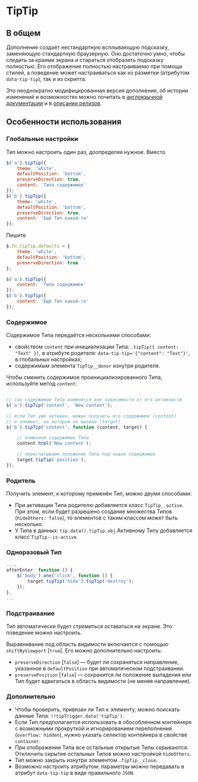 # TipTip

## В общем

Дополнение создаёт нестандартную всплывающую подсказку, заменяющую стандартную браузерную. Оно достаточно умно, чтобы следить за краями экрана и стараться отобразить подсказку полностью. Его отображение полностью настраиваемо при помощи стилей, а поведение может настраиваться как из разметки (атрибутом `data-tip-tip`), так и из скрипта.

Это неоднократно модифицированная версия дополнения, об истории изменений и возможностях можно почитать в [англоязычной документации](https://github.com/Ser-Gen/TipTip/blob/master/README_en.md) и в [описании релизов](https://github.com/Ser-Gen/TipTip/releases).


## Особенности использования

### Глобальные настройки

Тип можно настроить один раз, доопределяя нужное.
Вместо

```js
$('a').tipTip({
	theme: 'white',
	defaultPosition: 'bottom',
	preserveDirection: true,
	content: 'Типа содержимое'
});
$('b').tipTip({
	theme: 'white',
	defaultPosition: 'bottom',
	preserveDirection: true,
	content: 'Ещё Тип какой-то'
});
```

Пишите

```js
$.fn.tipTip.defaults = {
	theme: 'white',
	defaultPosition: 'bottom',
	preserveDirection: true
};

$('a').tipTip({
	content: 'Типа содержимое'
});
$('b').tipTip({
	content: 'Ещё Тип какой-то'
});
```


### Содержимое

Содержимое Типа передаётся несколькими способами:

* cвойством `content` при инициализации Типа: `.tipTip({ content: "Text" })`, в атрибуте родителя: `data-tip-tip='{"content": "Text"}'`, в глобальных настройках;
* содержимым элемента `TipTip__donor` изнутри родителя.

Чтобы сменить содержимое проинициализированного Типа, используйте метод `content`:

```js

// так содержимое Типа изменится вне зависимости от его активности
$('a').tipTip('content', 'New content');

// если Тип уже активен, можно получить его содержимое (content)
// и элемент, на котором он вызван (target)
$('b').tipTip('content', function (content, target) {

    // изменяем содержимое Типа
    content.html('New content');

    // пересчитываем положение Типа под новое содержимое
    target.tipTip('position');
});
```


### Родитель

Получить элемент, к которому применён Тип, можно двумя способами:

* При активации Типа родителю добавляется класс `TipTip__active`. При этом, если будет разрешено создание множества Типов (`hideOthers: false`), то элементов с таким классом может быть несколько.
* У Типа в данных: `tip.data().tipTip.obj`.Активному Типу добавляется класс `TipTip--is-active`.


### Одноразовый Тип

```js
...,
afterEnter: function () {
	$('body').one('click', function () {
		target.tipTip('hide').tipTip('destroy');
	});
},
...
```


### Подстраивание

Тип автоматически будет стремиться оставаться на экране.
Это поведение можно настроить.

Выравнивание под область видимости включается с помощью `shiftByViewport` [`true`].
Его можно дополнительно настроить:

* `preserveDirection` [`false`] — будет ли сохраняться направление, указанное в `defaultPosition` при автоматическом подстраивании.
* `preservePosition` [`false`] — сохранится ли положение выпадения или Тип будет вдвигаться в область видимости (не меняя направление).


### Дополнительно

* Чтобы проверить, привязан ли Тип к элементу, можно поискать данные Типа: `!!tipTrigger.data('tipTip')`.
* Если Тип предполагается использовать в обособленном контейнере с возможными прокруткой и игнорированием переполнения (`overflow: hidden`), нужно указать селектор контейнера в свойстве `container`.
* При отображении Типа все остальные открытые Типы скрываются. Отключить скрытие остальных Типов можно настройкой `hideOthers`.
* Тип можно закрыть изнутри элементом `.TipTip__close`.
* Возможно настроить атрибутом: параметры можно передавать в атрибут `data-tip-tip` в виде правильного `JSON`.
